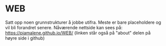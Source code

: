 # WEB
Satt opp noen grunnstrukturer å jobbe utifra. Meste er bare placeholdere og vil bli forandret senere. Nåværende
nettside kan sees på: https://piamalene.github.io/WEB/
(linken står også på "about" delen på høyre side i github)
